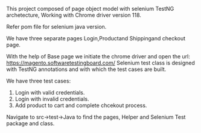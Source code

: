 This project composed of page object model with selenium TestNG archetecture, Working with Chrome driver version 118.

Refer pom file for selenium java version.

We have three separate pages Login,Productand Shippingand checkout page.

With the help of Base page we initiate the chrome driver and open the url: https://magento.softwaretestingboard.com/
Selenium test class is designed with TestNG annotations and with which the test cases are built.

We have three test cases:
1. Login with valid credentials.
2. Login with invalid credentials.
3. Add product to cart and complete chcekout process.

Navigate to src->test->Java to find the pages, Helper and Selenium Test package and class.



